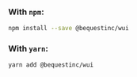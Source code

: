 ### With `npm`:

```bash
npm install --save @bequestinc/wui
```

### With `yarn`:

```bash
yarn add @bequestinc/wui
```
